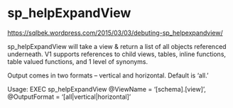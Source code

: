 # sp_helpExpandView
https://sqlbek.wordpress.com/2015/03/03/debuting-sp_helpexpandview/

sp_helpExpandView will take a view & return a list of all objects referenced underneath. V1 supports references to child views, tables, inline functions, table valued functions, and 1 level of synonyms.

Output comes in two formats – vertical and horizontal.  Default is ‘all.’

Usage:
EXEC sp_helpExpandView
@ViewName = ‘[schema].[view]’,
@OutputFormat = ‘[all|vertical|horizontal]’
